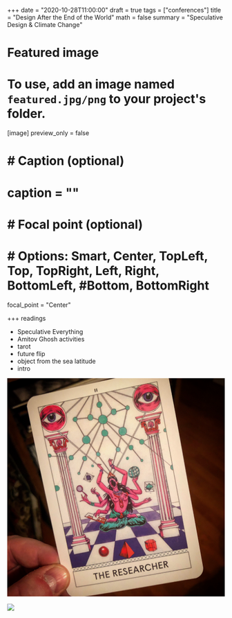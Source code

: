+++
date = "2020-10-28T11:00:00"
draft = true
tags = ["conferences"]
title = "Design After the End of the World"
math = false
summary = "Speculative Design & Climate Change"

# Featured image
# To use, add an image named `featured.jpg/png` to your project's folder.
[image]
   preview_only = false
#  # Caption (optional)
#  caption = ""
#
#  # Focal point (optional)
#  # Options: Smart, Center, TopLeft, Top, TopRight, Left, Right, BottomLeft, #Bottom, BottomRight
   focal_point = "Center"

+++
readings
- Speculative Everything
- Amitov Ghosh
activities
- tarot
- future flip
- object from the sea
latitude
- intro


![](tarot.png)

![](frankenstein.png)
